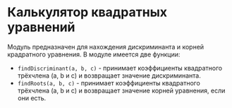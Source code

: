 # Калькулятор квадратных уравнений
Модуль предназначен для нахождения дискриминанта и корней крадратного уравнения. В модуле имеется две функции:
- `findDiscriminant(a, b, c)` - принимает коэффициенты квадратного трёхчлена (a, b и c) и возвращает значение дискриминанта.
- `findRoots(a, b, c)` - принимает коэффициенты квадратного трёхчлена (a, b и c) и возвращает значение корней уравнения, если они есть.